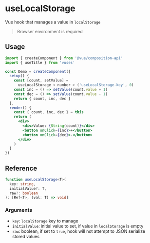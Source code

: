 # useLocalStorage

Vue hook that manages a value in `localStorage`

> Browser environment is required

## Usage

```jsx
import { createComponent } from '@vue/composition-api'
import { useTitle } from 'vuses'

const Demo = createComponent({
  setup() {
    const [count, setValue] =
      useLocalStorage < number > ('useLocalStorage-key', 0)
    const inc = () => setValue(count.value + 1)
    const dec = () => setValue(count.value - 1)
    return { count, inc, dec }
  },
  render() {
    const { count, inc, dec } = this
    return (
      <div>
        <div>Value: {String(count)}</div>
        <button onClick={inc}>+</button>
        <button onClick={dec}>-</button>
      </div>
    )
  }
})
```

## Reference

```typescript {2,3}
function useLocalStorage<T>(
  key: string,
  initialValue?: T,
  raw?: boolean
): [Ref<T>, (val: T) => void]
```

### Arguments

- `key`: `localStorage` key to manage
- `initialValue`: initial value to set, if value in `localStorage` is empty
- `raw`: boolean, if set to `true`, hook will not attempt to JSON serialize stored values
